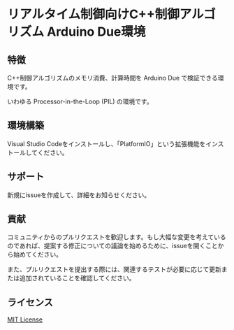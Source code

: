 # リアルタイム制御向けC++制御アルゴリズム Arduino Due環境

## 特徴

C++制御アルゴリズムのメモリ消費、計算時間を Arduino Due で検証できる環境です。

いわゆる Processor-in-the-Loop (PIL) の環境です。

## 環境構築

Visual Studio Codeをインストールし、「PlatformIO」という拡張機能をインストールしてください。

## サポート

新規にissueを作成して、詳細をお知らせください。

## 貢献

コミュニティからのプルリクエストを歓迎します。もし大幅な変更を考えているのであれば、提案する修正についての議論を始めるために、issueを開くことから始めてください。

また、プルリクエストを提出する際には、関連するテストが必要に応じて更新または追加されていることを確認してください。

## ライセンス

[MIT License](./LICENSE.txt)
